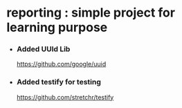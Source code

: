 # reporting : simple project for learning purpose 

- ### Added UUId Lib
    https://github.com/google/uuid
- ### Added testify for testing
     https://github.com/stretchr/testify